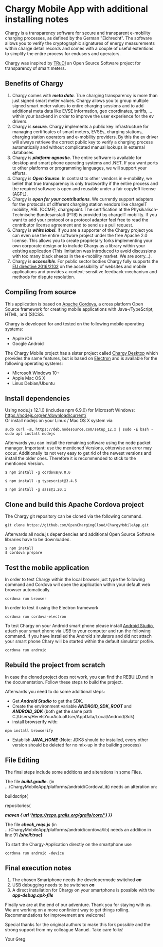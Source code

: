 
# Chargy Mobile App with additional installing notes

Chargy is a transparency software for secure and transparent e-mobility charging processes, as defined by the German "Eichrecht". The software allows you to verify the cryptographic signatures of energy measurements within charge detail records and comes with a couple of useful extentions to simplify the entire process for endusers and operators.

Chargy was inspired by [TRuDI](https://www.ptb.de/cms/ptb/fachabteilungen/abt2/fb-23/ag-234/info-center-234/trudi.html) an Open Source Software project for transparency of smart meters.


## Benefits of Chargy

1. Chargy comes with __*meta data*__. True charging transparency is more than just signed smart meter values. Chargy allows you to group multiple signed smart meter values to entire charging sessions and to add additional meta data like EVSE information, geo coordinates, tariffs, ... within your backend in order to improve the user experience for the ev drivers.
2. Chargy is __*secure*__. Chargy implements a public key infrastructure for managing certificates of smart meters, EVSEs, charging stations, charging station operators and e-mobility providers. By this the ev driver will always retrieve the correct public key to verify a charging process automatically and without complicated manual lookups in external databases.
3. Chargy is __*platform agnostic*__. The entire software is available for desktop and smart phone operating systems and .NET. If you want ports to other platforms or programming languages, we will support your efforts.
4. Chargy is __*Open Source*__. In contrast to other vendors in e-mobility, we belief that true transparency is only trustworthy if the entire process and the required software is open and reusable under a fair copyleft license (AGPL).
5. Chargy is __*open for your contributions*__. We currently support adapters for the protocols of different charging station vendors like chargeIT mobility, ABL (OCMF), chargepoint. The certification at the Physikalisch-Technische Bundesanstalt (PTB) is provided by chargeIT mobility. If you want to add your protocol or a protocol adapter feel free to read the contributor license agreement and to send us a pull request.
6. Chargy is __*white label*__. If you are a supporter of the Chargy project you can even use the entire software project under the free Apache 2.0 license. This allows you to create proprietary forks implementing your own corporate design or to include Chargy as a library within your existing application (This limitation was introduced to avoid discussions with too many black sheeps in the e-mobility market. We are sorry...).
7. Chargy is __*accessible*__. For public sector bodies Chargy fully supports the [EU directive 2016/2102](https://eur-lex.europa.eu/legal-content/EN/TXT/PDF/?uri=CELEX:32016L2102) on the accessibility of websites and mobile applications and provides a context-sensitive feedback-mechanism and methods for dispute resolution.


## Compiling from source

This application is based on [Apache Cordova](https://cordova.apache.org), a cross platform Open Source framework for creating mobile applications with Java-/TypeScript, HTML, and (S)CSS.    

Chargy is developed for and tested on the following mobile operating systems:
 - Apple iOS
 - Google Android

The Chargy Mobile project has a sister project called [Chargy Desktop](https://github.com/OpenChargingCloud/ChargyDesktopApp) which provides the same features, but is based on [Electron](https://github.com/electron-userland/electron-forge/tree/5.x) and is available for the following operating systems:

 - Microsoft Windows 10+
 - Apple Mac OS X
 - Linux Debian/Ubuntu


## Install dependencies

Using node.js 12.1.0 (includes npm 6.9.0) for Microsoft Windows: https://nodejs.org/en/download/current/    
Or install nodejs on your Linux / Mac OS X system via
```
sudo curl -sL https://deb.nodesource.com/setup_12.x | sudo -E bash -
sudo apt install nodejs
```

Afterwards you can install the remaining software using the node packet manager. Important: use the mentioned Versions, ohterwise an error may occur. Additionally its not very easy to get rid of the newest versions and install the older ones.
Therefore it is recommended to stick to the mentioned Version.

```
$ npm install -g cordova@9.0.0
```

```
$ npm install -g typescript@3.4.5
```

```
$ npm install -g sass@1.20.1
```


## Clone and build this Apache Cordova project

The Chargy git repository can be cloned via the following command.
```
git clone https://github.com/OpenChargingCloud/ChargyMobileApp.git
```

Afterwards all node.js dependencies and additional Open Source Software libraries have to be downloaded.
```
$ npm install
$ cordova prepare
```


## Test the mobile application

In order to test Chargy within the local browser just type the following command and Cordova will open the application within your default web browser automatically.

```
cordova run browser
```

In order to test it using the Electron framework
```
cordova run cordova-electron
```

To test Chargy on your Android smart phone please install [Android Studio](https://developer.android.com/studio), attach your smart phone via USB to your computer and run the following command. If you have installed the Android simulators and did not attach your smart phone Chary will be started within the default simulator profile.

```
cordova run android
```


## Rebuild the project from scratch

In case the cloned project does not work, you can find the REBUILD.md in the documentation. Follow these steps to build the project.

Afterwards you need to do some additional steps:
- Get __*Android Studio*__ to get the SDK.
- Create the environment variable __*ANDROID_SDK_ROOT*__ and __*ANDROID_SDK*__ (both get the same path C:/Users/HereIsYourActualUser/AppData/Local/Android/Sdk)
- install browserify with:
```
npm install browserify
```
- Establish __*JAVA_HOME*__ (Note: JDK8 should be installed, every other version should be deleted for no mix-up in the building process)


## File Editing

The final steps include some additions and alterations in some Files.

The file __*build.gradle.*__ (in .../ChargyMobileApp/platforms/android/CordovaLib) needs an alteration on:

buildscript{

repositories{

__*maven { url ’https://repo.grails.org/grails/core/’} }}*__

The file __*check_reqs.js*__ (in .../ChargyMobileApp/platforms/android/cordova/lib) needs an addition in line 91
__*{shell:true}*__

To start the Chargy-Application directly on the smartphone use
```
cordova run android -device
```

## Final execution notes

1. The chosen Smartphone needs the developermode switched __*on*__
2. USB debugging needs to be switchen __*on*__
3. A direct installation for Chargy on your smartphone is possible with the __*app-debug.apk-file*__ 

Finally we are at the end of our adventure. Thank you for staying with us. We are working on a more confinient way to get things rolling. Recommendations for improvement are welcome!

Special thanks for the original authors to make this fork possible and the strong support from my colleague Manuel.
Take care folks!

Your Greg

